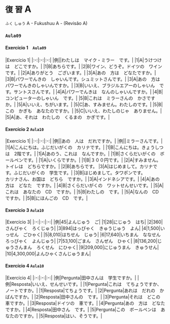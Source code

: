 # `復` `習` A
`ふく` `しゅう` A - Fukushuu A - (Revisão A)

### `Aula09`

#### Exercício 1　`Aula09`

|Exercício 1|
|:-:|:-:|:-:|
|例||わたしは　マイク・ミラー　です。|
|1|A|うけつけは　どこですか。|
|1|B|あちらです。|
|2|B|ワイン、どうぞ。ドイツの　ワインです。|
|2|A|ありがとう　ございます。|
|3|A|あの　方は　どなたですか。|
|3|B|パワーでんきの　しゃいんです。シュミットさんです。|
|3|A|あの　方は　パワーでんきのしゃいんですか。|
|3|B|いいえ、ブラジルエアーのしゃいん　です。サントスさんです。|
|4|A|パワーでんきは　なんのしゃいんですか。|
|4|B|コンピューターのしゃいん　です。|
|5|B|これは　ミラーさんの　かさですか。|
|5|A|いいえ、ちがいます。|
|5|C|あ、すみません。わたしのです。|
|5|B|この　かぎも　あなたのですか。|
|5|C|いいえ、わたしのじゃ　ありません。|
|5|A|あ、それは　わたしの　くるまの　かぎです。|


#### Exercício 2 `Aula10`

|Exercício 1|
|:-:|:-:|:-:|
|例||あの　人は　だれですか。|
|例||ミラーさんです。|
|1|A|こんにちは。ふじだいがくの　カリナです。|
|1|B|こんにちは。きょうしつは　2階です。|
|1|A|あのう、これは　なんですか。|
|1|B|さくらだいがくの　ボールペンです。|
|1|A|いくらですか。|
|1|B|３００円です。|
|2|A|すみません。トイレは　どちらですか。|
|2|B|あちらです。
|3|A|はじめまして。カリナです。ふじだいがくの　学生です。|
|3|B|はじめまして。タワポンです。<br>カリナさん、お国は　どちら　ですか。|
|3|A|インドネシアです。|
|4|A|あの　方は　どなた　ですか。|
|4|B|さくらだいがくの　ワットせんせいです。|
|5|A|これは　あなたの　CD　ですか。|
|5|B|わたしの　です。|
|5|A|なんの　CD　ですか。|
|5|B|にほんごの　CD　です。|

#### Exercício 3 `Aula10`

|Exercício 3|
|:-:|:-:|:-:|
|例|45|よんじゅう　ご|
|1|28|にじゅう　はち|
|2|360|さんびゃく　ろくじゅう|
|3|894|はっぴゃく　きゅうじゅう　よん|
|4|1,500|いっせん　ごひゃく|
|5|8,010|はちせん　じゅう|
|6|17,640|いちまん　ななせん　ろっぴゃく　よんじゅう|
|7|53,100|ごまん　さんぜん　ひゃく|
|8|136,200|じゅうさんまん　ろくせん　にひゃく|
|9|209,000|にじゅうまん　きゅうせん|
|10|4,300,000|よんひゃくさんじゅうまん|

#### Exercício 4 `Aula10`

|Exercício 4|
|:-:|:-:|:-:|
|例|Pergunta|田中さんは　学生ですか。|
|例|Resposta|いいえ、せんせいです。|
|1|Pergunta|これは　てちょうですか、ノートですか。|
|1|Resposta|てちょうです。|
|2|Pergunta|あれは　だれの　かばんですか。|
|2|Resposta|田中さんの　です。|
|3|Pergunta|それは　どこの　車ですか。|
|3|Resposta|ドイツの　車です。|
|4|Pergunta|あの　方は　どなたですか。|
|4|Resposta|田中さん　です。|
|5|Pergunta|この　ボールペンは　あなたのですか。|
|5|Resposta|はい、そうです。|
